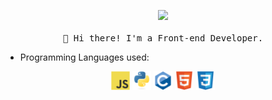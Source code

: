 <p align="center">
  <img src="https://i.pinimg.com/originals/b3/9b/16/b39b168a37a070bdc9d96eb125bd4e20.gif" width="65px">
  <br><br>
  <samp>
    👋 Hi there! I'm a Front-end Developer.
  </samp>
</p>

- Programming Languages used:

<div align="center">
  <img src='https://github.com/cracrle/cracrle/blob/master/images/js.svg' width='30' />
  <img src='https://github.com/cracrle/cracrle/blob/master/images/python.svg' height='30' />
  <img src='https://github.com/cracrle/cracrle/blob/master/images/c-original.svg' width='30' />
  <img src='https://github.com/cracrle/cracrle/blob/master/images/html.svg' width='30' />
  <img src='https://github.com/cracrle/cracrle/blob/master/images/css.svg' width='30' />
</div>
